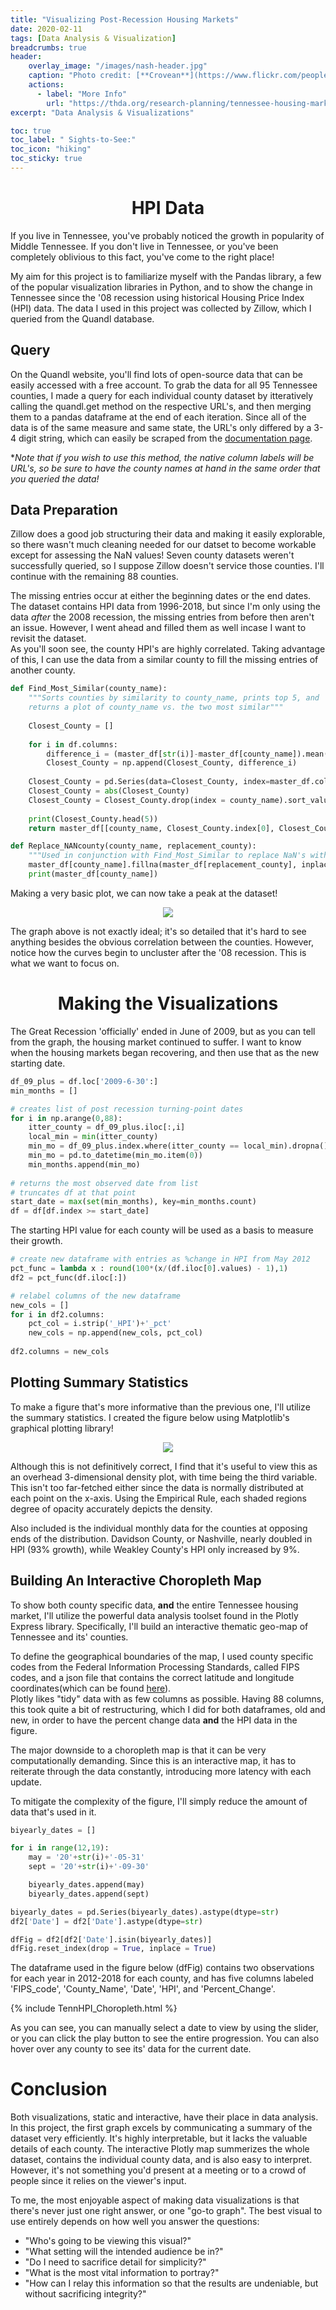 ```yaml
---
title: "Visualizing Post-Recession Housing Markets"
date: 2020-02-11
tags: [Data Analysis & Visualization]
breadcrumbs: true
header:
    overlay_image: "/images/nash-header.jpg"
    caption: "Photo credit: [**Crovean**](https://www.flickr.com/people/crovean/)"
    actions:
      - label: "More Info"
        url: "https://thda.org/research-planning/tennessee-housing-market"
excerpt: "Data Analysis & Visualizations"

toc: true
toc_label: " Sights-to-See:"
toc_icon: "hiking"
toc_sticky: true
---
```


# <center>HPI Data</center>
If you live in Tennessee, you've probably noticed the growth in popularity of Middle Tennessee. If you don't live in Tennessee, or you've been completely oblivious to this fact, you've come to the right place!  
  
My aim for this project is to familiarize myself with the Pandas library, a few of the popular visualization libraries in Python, and to show the change in Tennessee since the '08 recession using historical Housing Price Index (HPI) data. The data I used in this project was collected by Zillow, which I queried from the Quandl database.  

## Query
On the Quandl website, you'll find lots of open-source data that can be easily accessed with a free account. To grab the data for all 95 Tennessee counties, I made a query for each individual county dataset by itteratively calling the quandl.get method on the respective URL's, and then merging them to a pandas dataframe at the end of each iteration. Since all of the data is of the same measure and same state, the URL's only differed by a 3-4 digit string, which can easily be scraped from the [documentation page](https://www.quandl.com/data/ZILLOW-Zillow-Real-Estate-Research/documentation).  
  
**Note that if you wish to use this method, the native column labels will be URL's, so be sure to have the county names at hand in the same order that you queried the data!*  
  
## Data Preparation
Zillow does a good job structuring their data and making it easily explorable, so there wasn't much cleaning needed for our datset to become workable except for assessing the NaN values! Seven county datasets weren't successfully queried, so I suppose Zillow doesn't service those counties. I'll continue with the remaining 88 counties.
  
The missing entries occur at either the beginning dates or the end dates. The dataset contains HPI data from 1996-2018, but since I'm only using the data *after* the 2008 recession, the missing entries from before then aren't an issue. However, I went ahead and filled them as well incase I want to revisit the dataset.  
As you'll soon see, the county HPI's are highly correlated. Taking advantage of this, I can use the data from a similar county to fill the missing entries of another county.


```python
def Find_Most_Similar(county_name):
    """Sorts counties by similarity to county_name, prints top 5, and 
    returns a plot of county_name vs. the two most similar"""
    
    Closest_County = []
    
    for i in df.columns:
        difference_i = (master_df[str(i)]-master_df[county_name]).mean(0)
        Closest_County = np.append(Closest_County, difference_i)
    
    Closest_County = pd.Series(data=Closest_County, index=master_df.columns.transpose())
    Closest_County = abs(Closest_County)
    Closest_County = Closest_County.drop(index = county_name).sort_values()
    
    print(Closest_County.head(5))
    return master_df[[county_name, Closest_County.index[0], Closest_County.index[1]]].plot()

def Replace_NANcounty(county_name, replacement_county):
    """Used in conjunction with Find_Most_Similar to replace NaN's with best fit"""
    master_df[county_name].fillna(master_df[replacement_county], inplace=True)
    print(master_df[county_name])
```

  
Making a very basic plot, we can now take a peak at the dataset!  

<p align="center">
  <img src="/images/HPI_imgs/HPI_linegraph.png">
</p>

The graph above is not exactly ideal; it's so detailed that it's hard to see anything besides the obvious correlation between the counties. However, notice how the curves begin to uncluster after the '08 recession. This is what we want to focus on.

# <center>Making the Visualizations</center>
The Great Recession 'officially' ended in June of 2009, but as you can tell from the graph, the housing market continued to suffer. I want to know when the housing markets began recovering, and then use that as the new starting date.


```python
df_09_plus = df.loc['2009-6-30':]
min_months = []

# creates list of post recession turning-point dates
for i in np.arange(0,88):
    itter_county = df_09_plus.iloc[:,i]
    local_min = min(itter_county)
    min_mo = df_09_plus.index.where(itter_county == local_min).dropna().values
    min_mo = pd.to_datetime(min_mo.item(0))
    min_months.append(min_mo)
    
# returns the most observed date from list 
# truncates df at that point
start_date = max(set(min_months), key=min_months.count)
df = df[df.index >= start_date]
```

The starting HPI value for each county will be used as a basis to measure their growth.

```python
# create new dataframe with entries as %change in HPI from May 2012
pct_func = lambda x : round(100*(x/(df.iloc[0].values) - 1),1)
df2 = pct_func(df.iloc[:])

# relabel columns of the new dataframe
new_cols = []
for i in df2.columns:
    pct_col = i.strip('_HPI')+'_pct'
    new_cols = np.append(new_cols, pct_col)
    
df2.columns = new_cols
```
## Plotting Summary Statistics
To make a figure that's more informative than the previous one, I'll utilize the summary statistics. I created the figure below using Matplotlib's graphical plotting library!


<p align="center">
  <img src="/images/HPI_imgs/HPI_Matplotlib_plot.png">
</p>

Although this is not definitively correct, I find that it's useful to view this as an overhead 3-dimensional density plot, with time being the third variable.  
This isn't too far-fetched either since the data is normally distributed at each point on the x-axis. Using the Empirical Rule, each shaded regions degree of opacity accurately depicts the density.  
  
Also included is the individual monthly data for the counties at opposing ends of the distribution. Davidson County, or Nashville, nearly doubled in HPI (93% growth), while Weakley County's HPI only increased by 9%.  

## Building An Interactive Choropleth Map
To show both county specific data, **and** the entire Tennessee housing market, I'll utilize the powerful data analysis toolset found in the Plotly Express library. Specifically, I'll build an interactive thematic geo-map of Tennessee and its' counties.  
  
To define the geographical boundaries of the map, I used county specific codes from the Federal Information Processing Standards, called FIPS codes, and a json file that contains the correct latitude and longitude coordinates(which can be found [here](https://raw.githubusercontent.com/plotly/datasets/master/geojson-counties-fips.json)).  
Plotly likes "tidy" data with as few columns as possible. Having 88 columns, this took quite a bit of restructuring, which I did for both dataframes, old and new, in order to have the percent change data **and** the HPI data in the figure.  
  
The major downside to a choropleth map is that it can be very computationally demanding. Since this is an interactive map, it has to reiterate through the data constantly, introducing more latency with each update.  
  
To mitigate the complexity of the figure, I'll simply reduce the amount of data that's used in it.


```python
biyearly_dates = []

for i in range(12,19):
    may = '20'+str(i)+'-05-31'
    sept = '20'+str(i)+'-09-30'

    biyearly_dates.append(may)
    biyearly_dates.append(sept)

biyearly_dates = pd.Series(biyearly_dates).astype(dtype=str)
df2['Date'] = df2['Date'].astype(dtype=str)

dfFig = df2[df2['Date'].isin(biyearly_dates)]
dfFig.reset_index(drop = True, inplace = True)
```

The dataframe used in the figure below (dfFig) contains two observations for each year in 2012-2018 for each county, and has five columns labeled 'FIPS_code', 'County_Name', 'Date', 'HPI', and 'Percent_Change'.

  
{% include TennHPI_Choropleth.html %}
 
As you can see, you can manually select a date to view by using the slider, or you can click the play button to see the entire progression. You can also hover over any county to see its' data for the current date.

# Conclusion
Both visualizations, static and interactive, have their place in data analysis. In this project, the first graph excels by communicating a summary of the dataset very efficiently. It's highly interpretable, but it lacks the valuable details of each county. The interactive Plotly map summerizes the whole dataset, contains the individual county data, and is also easy to interpret. However, it's not something you'd present at a meeting or to a crowd of people since it relies on the viewer's input.  
  
To me, the most enjoyable aspect of making data visualizations is that there's never just one right answer, or one "go-to graph". The best visual to use entirely depends on how well you answer the questions:  
  
*  "Who's going to be viewing this visual?"  
*  "What setting will the intended audience be in?"  
*  "Do I need to sacrifice detail for simplicity?"  
*  "What is the most vital information to portray?"  
*  "How can I relay this information so that the results are undeniable, but without sacrificing integrity?"  





